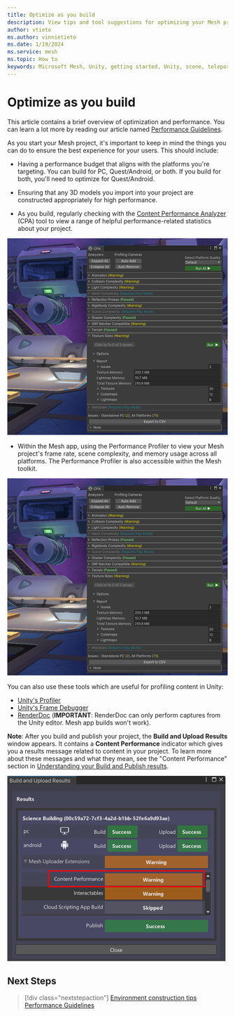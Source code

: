 ```yaml
---
title: Optimize as you build
description: View tips and tool suggestions for optimizing your Mesh project as you build it.
author: vtieto
ms.author: vinnietieto
ms.date: 1/19/2024
ms.service: mesh
ms.topic: How to
keywords: Microsoft Mesh, Unity, getting started, Unity, scene, teleportation, navmesh, travel point, travelgroup, player movement
---
```


# Optimize as you build

This article contains a brief overview of optimization and performance. You can learn a lot more by reading our article named [Performance Guidelines](../debug-and-optimize-performance/performance-guidelines.md).

As you start your Mesh project, it's important to keep in mind the things you can do to ensure the best experience  for your users. This should include:

- Having a performance budget that aligns with the platforms you're targeting. You can build for PC, Quest/Android, or both. If you build for both, you'll need to optimize for Quest/Android.

- Ensuring that any 3D models you import into your project are constructed appropriately for high performance.

- As you build, regularly checking with the [Content Performance Analyzer](../debug-and-optimize-performance/cpa.md) (CPA) tool to view a range of helpful performance-related statistics about your project.

![A screenshot of the Content Performance Analyzer tool.](../../media/build-your-basic-environment/005-cpa-analyzer-with-background.png)

- Within the Mesh app, using the Performance Profiler to view your Mesh project's frame rate, scene complexity, and memory usage across all platforms. The Performance Profiler is also accessible within the Mesh toolkit.

![A screenshot of the Performance Profiler.](../../media/build-your-basic-environment/005-cpa-analyzer-with-background.png)

You can also use these tools which are useful for profiling content in Unity:

- [Unity's Profiler](https://docs.unity3d.com/Manual/Profiler.html)
- [Unity's Frame Debugger](https://docs.unity3d.com/Manual/FrameDebugger.html)
- [RenderDoc](https://docs.unity3d.com/Manual/RenderDocIntegration.html) (**IMPORTANT**: RenderDoc can only perform captures from the Unity editor. Mesh app builds won't work).

**Note**: After you build and publish your project, the **Build and Upload Results** window appears. It contains a **Content Performance** indicator which gives you a results message related to content in your project. To learn more about these messages and what they mean, see the "Content Performance" section in [Understanding your Build and Publish results](../make-your-environment-available/understanding-build-and-publish-results.md#content-performance).

![A screenshot of the Build and Upload results window with the Content Performance indicator highlighted.](../../media/build-your-basic-environment/007-build-and-upload-expanded.png)

## Next Steps

> [!div class="nextstepaction"]
> [Environment construction tips](./environment-construction-tips.md)
> [Performance Guidelines](../debug-and-optimize-performance/performance-guidelines.md)
